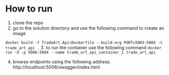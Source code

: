 # How to run 
1. clone the repo 
2. go to the solution directory and use the following command to create an image 

`docker build -f TradeArt.Api\Dockerfile --build-arg PORT=5003:5004 -t trade_art_api .`
3. to run the container use the following command 
	`docker run -d -p 5006:5004 --name trade_art_api_container_1 trade_art_api`

4. browse endpoints using the following address.
http://localhost:5006/swagger/index.html
